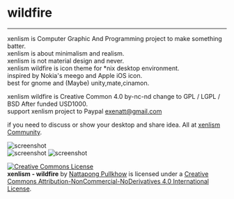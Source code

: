 # wildfire
---  
xenlism is Computer Graphic And Programming project to make something batter.   
xenlism is about minimalism and realism.   
xenlism is not material design and never.       
xenlism wildfire is icon theme for *nix desktop environment.     
inspired by Nokia's meego and Apple iOS icon.    
best for gnome and (Maybe) unity,mate,cinamon.   

xenlism wildfire is Creative Common 4.0 by-nc-nd change to GPL / LGPL / BSD After funded USD1000.  
support xenlism project to Paypal exenatt@gmail.com

if you need to discuss or show your desktop and share idea. All at [xenlism Community](https://plus.google.com/communities/109015399598666540563).   

![screenshot](https://lh5.googleusercontent.com/-amIB58mAL1o/VcdbGvGCM1I/AAAAAAAAFrM/VcehDeu8noQ/w1227-h690-no/Screenshot%2Bfrom%2B2015-08-09%2B20-34-13.png)   
![screenshot](https://lh3.googleusercontent.com/-dOQ8zOe7zOo/VcdbGsvXdPI/AAAAAAAAFrM/Dfxo4_oLGho/w1227-h690-no/Screenshot%2Bfrom%2B2015-08-09%2B20-35-50.png) 
![screenshot](https://lh3.googleusercontent.com/-eWhDFxSF6-I/VdLbvUvuoVI/AAAAAAAAFtY/k2lmoNeeH-E/w1227-h690-no/Screenshot%2Bfrom%2B2015-08-18%2B14-10-54.png)   
 
[![Creative Commons License](https://i.creativecommons.org/l/by-nc-nd/4.0/88x31.png)](http://creativecommons.org/licenses/by-nc-nd/4.0/)    
**xenlism - wildfire** by [Nattapong Pullkhow](https://plus.google.com/+NattapongPullkhow/) is licensed under a [Creative Commons Attribution-NonCommercial-NoDerivatives 4.0 International License](http://creativecommons.org/licenses/by-nc-nd/4.0/).  
